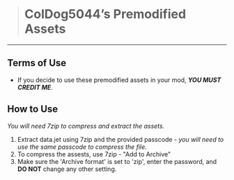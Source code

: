 > # ColDog5044’s Premodified Assets

---

## Terms of Use

 - If you decide to use these premodified assets in your mod, ***YOU MUST CREDIT ME***.

## How to Use

*You will need 7zip to compress and extract the assets.*

 1. Extract data.jet using 7zip and the provided passcode - *you will need to use the same passcode to compress the file.*
 2. To compress the assests, use 7zip - "Add to Archive"
   3. Make sure the 'Archive format' is set to 'zip', enter the password, and **DO NOT** change any other setting.
